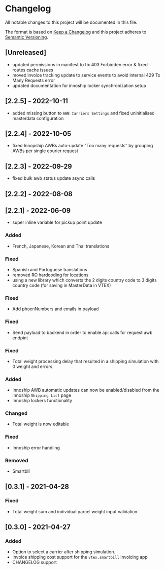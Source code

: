# Changelog

All notable changes to this project will be documented in this file.

The format is based on [Keep a Changelog](http://keepachangelog.com/en/1.0.0/)
and this project adheres to [Semantic Versioning](http://semver.org/spec/v2.0.0.html).

## [Unreleased]
- updated permissions in manifest to fix 403 Forbidden error & fixed routes cache issues
- moved invoice tracking update to service events to avoid internal 429 To Many Requests error
- updated documentation for innoship locker synchronization setup

## [2.2.5] - 2022-10-11
- added missing button to `AWB Carriers Settings` and fixed uninitialised masterdata configuration

## [2.2.4] - 2022-10-05
- fixed Innopship AWBs auto-update "Too many requests" by grouping AWBs per single courier request

## [2.2.3] - 2022-09-29
- fixed bulk awb status update async calls

## [2.2.2] - 2022-08-08

## [2.2.1] - 2022-06-09
- super inline variable for pickup point update

### Added
- French, Japanese, Korean and Thai translations

### Fixed
- Spanish and Portuguese translations
- removed RO hardcoding for locations
- using a new library which converts the 2 digits country code to 3 digits country code (for saving in MasterData in VTEX)

### Fixed
- Add phoenNumbers and emails in payload

### Fixed 
- Send payload to backend in order to enable api calls for request awb endpint

### Fixed
- Total weight processing delay that resulted in a shipping simulation with 0 weight and errors.
### Added
- Innoship AWB automatic updates can now be enabled/disabled from the innoship `Shipping List` page
- Innoship lockers functionality
### Changed
- Total weight is now editable
### Fixed
- Innoship error handling
### Removed
- Smartbill

## [0.3.1] - 2021-04-28
### Fixed
- Total weight sum and individual parcel weight input validation

## [0.3.0] - 2021-04-27
### Added
- Option to select a carrier after shipping simulation.
- Invoice shipping cost support for the `vtex.smartbill` invoicing app
- CHANGELOG support
